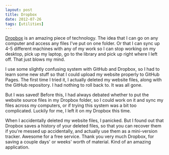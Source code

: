 ```yaml
---
layout: post
title: Dropbox
date: 2012-07-26
tags: [utilities]
---
```


<p>
  <a href="http://www.dropbox.com" target="_blank">Dropbox</a> is an amazing piece of technology.
  The idea that I can go on any computer and access any files I've put on one folder. Or that
  I can sync up 4-5 different machines with any of my work so I can stop working on my desktop,
  pick up my laptop, go to the library and pick up right where I left off. That just blows my mind.
</p>

<p>
  I use some slightly confusing system with GitHub and Dropbox, so
  I had to learn some new stuff so that I could upload my website properly to GitHub Pages.
  The first time I tried it, I actually deleted my website files, along with the 
  GitHub repository. I had nothing to roll back to. It was all gone.
</p>

<p>
  But I was saved! Before this, I had always debated whether to put the website source files in my Dropbox folder, so I could
  work on it and sync my files across my computers, or if trying this system was a bit too complicated. Luckily for me, I left it on my Dropbox this time.
</p>

<p>
  When I accidentally deleted my website files, I panicked. But I found out that Dropbox saves a history of your deleted
  files, so that you can recover them if you're messed up accidentally, and actually use them as a mini-version
  tracker. Awesome for a free service. Thank you very much Dropbox, for saving a couple days' or weeks' worth of material. 
  Kind of an amazing application.
</p>